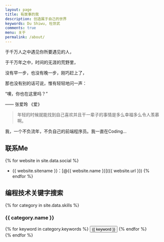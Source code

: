 ```yaml
---
layout: page
title: 有故事的我
description: 创造属于自己的世界
keywords: Du Shiwu, 杜世武
comments: true
menu: 关于
permalink: /about/
---
```


于千万人之中遇见你所要遇见的人，

于千万年之中，时间的无涯的荒野里，

没有早一步，也没有晚一步，刚巧赶上了，

那也没有别的话可说，惟有轻轻地问一声：

“噢，你也在这里吗？”

—— 张爱玲 《爱》

>年轻的时候就能找到自己喜欢并且干一辈子的事情是多么幸福多么令人羡慕啊。

我，一个不负流年，不负自己的前端程序员。我一直在Coding...

## 联系Me

{% for website in site.data.social %}
* {{ website.sitename }}：[@{{ website.name }}]({{ website.url }})
{% endfor %}

## 编程技术关键字搜索

{% for category in site.data.skills %}
### {{ category.name }}
<div class="btn-inline">
{% for keyword in category.keywords %}
<button class="btn btn-outline" type="button">{{ keyword }}</button>
{% endfor %}
</div>
{% endfor %}
